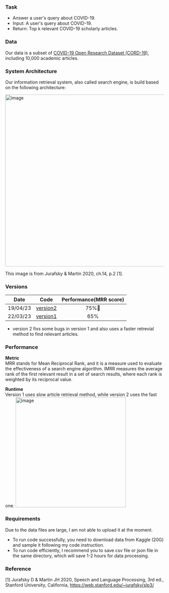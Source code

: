 ### Task
* Answer a user's query about COVID-19.
* Input: A user's query about COVID-19.
* Return: Top k relevant COVID-19 scholarly articles.

### Data
Our data is a subset of [COVID-19 Open Research Dataset (CORD-19)](https://www.kaggle.com/datasets/allen-institute-for-ai/CORD-19-research-challenge), including 10,000 academic articles.

### System Architecture
Our information retrieval system, also called search engine, is build based on the following architecture:

<img width="546" alt="image" src="https://github.com/guolipin/search_engine/assets/134791744/5203944e-5cd1-4d44-a484-335f65b3fe75">  

This image is from Jurafsky & Martin 2020, ch.14, p.2 [1].

### Versions
| Date | Code | Performance(MRR score) |
| :---: | :---: | :---: |
|19/04/23|[version2](https://github.com/guolipin/search_engine/blob/main/search_engine_v2.ipynb)|75%🚀|
|22/03/23|[version1](https://github.com/guolipin/search_engine/blob/main/search_engine_v1.ipynb)|65%|

- version 2 fixs some bugs in version 1 and also uses a faster retrevial method to find relevant articles.

### Performance
**Metric**  
MRR stands for Mean Reciprocal Rank, and it is a measure used to evaluate the effectiveness of a search engine algorithm. IMRR measures the average rank of the first relevant result in a set of search results, where each rank is weighted by its reciprocal value.

**Runtime**  
Version 1 uses slow article retrieval method, while version 2 uses the fast one.
<img width="350" alt="image" src="https://github.com/guolipin/search_engine/assets/134791744/44d850b5-05ac-4a9f-bdef-bb5131c212e0">



### Requirements
Due to the data files are large, I am not able to upload it at the moment.
* To run code successfully, you need to download data from Kaggle (20G) and sample it following my code instruction. 
* To run code efficiently, I recommend you to save csv file or json file in the same directory, which will save 1-2 hours for data processing.

### Reference
[1] Jurafsky D & Martin JH 2020, Speech and Language Processing, 3rd ed., Stanford University, California, <https://web.stanford.edu/~jurafsky/slp3/>

